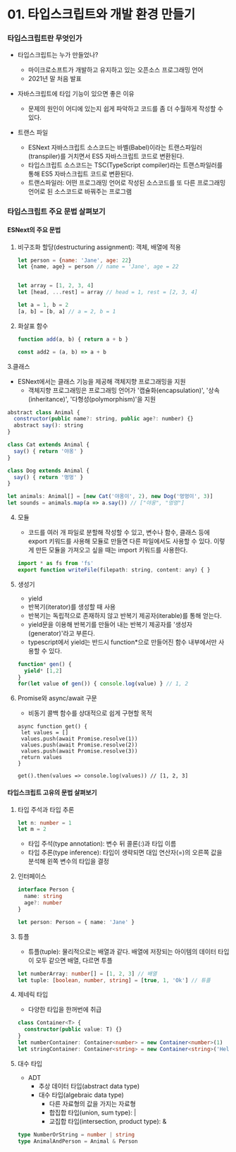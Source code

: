 # 01. 타입스크립트와 개발 환경 만들기

### 타입스크립트란 무엇인가

- 타입스크립트는 누가 만들었나?
  - 마이크로소프트가 개발하고 유지하고 있는 오픈소스 프로그래밍 언어
  - 2021년 말 처음 발표
- 자바스크립트에 타입 기능이 있으면 좋은 이유
  - 문제의 원인이 어디에 있는지 쉽게 파악하고 코드를 좀 더 수월하게 작성할 수 있다.

- 트랜스 파일
  - ESNext 자바스크립트 소스코드는 바벨(Babel)이라는 트랜스파일러(transpiler)를 거치면서 ES5 자바스크립트 코드로 변환된다.
  - 타입스크립트 소스코드는 TSC(TypeScript compiler)라는 트랜스파일러를 통해 ES5 자바스크립트 코드로 변환된다.
  - 트랜스파일러: 어떤 프로그래밍 언어로 작성된 소스코드를 또 다른 프로그래밍 언어로 된 소스코드로 바꿔주는 프로그램



### 타입스크립트 주요 문법 살펴보기

#### ESNext의 주요 문법

1. 비구조화 할당(destructuring assignment): 객체, 배열에 적용

   ```javascript
   let person = {name: 'Jane', age: 22}
   let {name, age} = person // name = 'Jane', age = 22
   
   
   let array = [1, 2, 3, 4]
   let [head, ...rest] = array // head = 1, rest = [2, 3, 4]
   
   let a = 1, b = 2
   [a, b] = [b, a] // a = 2, b = 1
   ```

2. 화살표 함수

   ```javascript
   function add(a, b) { return a + b }
   
   const add2 = (a, b) => a + b
   ```

3.클래스

 - ESNext에서는 클래스 기능을 제공해 객체지향 프로그래밍을 지원
    - 객체지향 프로그래밍은 프로그래밍 언어가 '캡슐화(encapsulation)', '상속(inheritance)', '다형성(polymorphism)'을 지원

```javascript
abstract class Animal {
  constructor(public name?: string, public age?: number) {}
  abstract say(): string
}

class Cat extends Animal {
  say() { return '야옹' }
}

class Dog extends Animal {
  say() { return '멍멍' }
}

let animals: Animal[] = [new Cat('야옹이', 2), new Dog('멍멍이', 3)]
let sounds = animals.map(a => a.say()) // ["야옹", "멍멍"]
```

4. 모듈

   - 코드를 여러 개 파일로 분할해 작성할 수 있고, 변수나 함수, 클래스 등에 export 키워드를 사용해 모듈로 만들면 다른 파일에서도 사용할 수 있다. 이렇게 만든 모듈을 가져오고 싶을 때는 import 키워드를 사용한다.

   ```javascript
   import * as fs from 'fs'
   export function writeFile(filepath: string, content: any) { }
   ```

5. 생성기

   - yield
   - 반복기(iterator)를 생성할 때 사용
   - 반복기는 독립적으로 존재하지 않고 반복기 제공자(iterable)를 통해 얻는다.
   - yield문을 이용해 반복기를 만들어 내는 반복기 제공자를 '생성자(generator)'라고 부른다.
   - typescript에서 yield는 반드시 function*으로 만들어진 함수 내부에서만 사용할 수 있다.
   
   ```javascript
   function* gen() {
     yield* [1,2]
   }
   for(let value of gen()) { console.log(value) } // 1, 2
   ```

6. Promise와 async/await 구문

   - 비동기 콜백 함수를 상대적으로 쉽게 구현할 목적

   ```javasciript
   async function get() {
   	let values = []
   	values.push(await Promise.resolve(1))
   	values.push(await Promise.resolve(2))
   	values.push(await Promise.resolve(3))
   	return values
   }
   
   get().then(values => console.log(values)) // [1, 2, 3]
   ```



#### 타입스크립트 고유의 문법 살펴보기

1. 타입 주석과 타입 추론

   ```typescript
   let n: number = 1
   let m = 2
   ```

   - 타입 주석(type annotation): 변수 뒤 콜론(:)과 타입 이름
   - 타입 추론(type inference): 타입이 생략되면 대입 연산자(=)의 오른쪽 값을 분석해 왼쪽 변수의 타입을 결정

2. 인터페이스

   ```typescript
   interface Person {
     name: string
     age?: number
   }
   
   let person: Person = { name: 'Jane' }
   ```

3. 튜플

   - 튜플(tuple): 물리적으로는 배열과 같다. 배열에 저장되는 아이템의 데이터 타입이 모두 같으면 배열, 다르면 투플

   ```typescript
   let numberArray: number[] = [1, 2, 3] // 배열
   let tuple: [boolean, number, string] = [true, 1, 'Ok'] // 튜플
   ```

4. 제네릭 타입

   - 다양한 타입을 한꺼번에 취급

   ```typescript
   class Container<T> {
     constructor(public value: T) {}
   }
   let numberContainer: Container<number> = new Container<number>(1)
   let stringContainer: Container<string> = new Container<string>('Hello world')
   ```

5. 대수 타입

   - ADT
     - 추상 데이터 타입(abstract data type)
     - 대수 타입(algebraic data type)
       - 다른 자료형의 값을 가지는 자료형
       - 합집합 타입(union, sum type): |
       - 교집합 타입(intersection, product type): &

   ```typescript
   type NumberOrString = number | string
   type AnimalAndPerson = Animal & Person
   ```

   